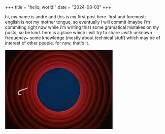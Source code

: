 +++
title = "hello, world!"
date = "2024-08-03"
+++

hi, my name is andré and this is my first post here. first and foremost: english is not my mother tongue, so eventually i will commit (maybe i'm commiting right now while i'm writing this) some gramatical mistakes on my posts, so be kind. here is a place which i will try to share ~with unknown frequency~ some knowledge (mostly about technical stuff) which may be of interest of other people. for now, that's it.

![pic alt](/blog/hello-world/thats_all.gif "opt title")
